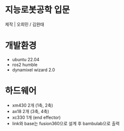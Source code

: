 # 지능로봇공학 입문

제작 | 오희민 / 김완태

# 개발환경

- ubuntu 22.04
- ros2 humble
- dynamixel wizard 2.0

# 하드웨어

- xm430 2개 (1축, 2축)
- ax18 2개 (3축, 4축)
- xc330 1개 (end effector)
- link와 base는 fusion360으로 설계 후 bambulab으로 출력
  

